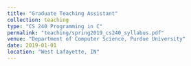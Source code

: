 ```yaml
---
title: "Graduate Teaching Assistant"
collection: teaching
type: "CS 240 Programming in C"
permalink: "teaching/spring2019_cs240_syllabus.pdf"
venue: "Department of Computer Science, Purdue University"
date: 2019-01-01
location: "West Lafayette, IN"
---
```

